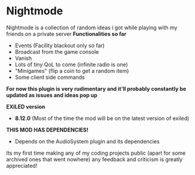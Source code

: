
# Nightmode

Nightmode is a collection of random ideas i got while playing with my friends on a private server
**Functionalities so far**
- Events (Facility blackout only so far) 
- Broadcast from the game console 
- Vanish 
- Lots of tiny QoL to come (infinite radio is one)
- "Minigames" (flip a coin to get a random item)
- Some client side commands

**For now this plugin is very rudimentary and it'll probably constantly be updated as issues and ideas pop up**

**EXILED version**
- **8.12.0** (Most of the time the mod will be on the latest version of exiled)

**THIS MOD HAS DEPENDENCIES!** 
- Depends on the AudioSystem plugin and its dependencies

Its my first time making any of my coding projects public (apart for some archived ones that went nowhere) any feedback and criticism is greatly appreciated!
